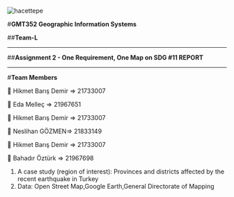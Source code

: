 ![hacettepe](https://user-images.githubusercontent.com/38729621/228668415-9e9732b7-9678-4d20-a616-cd8bc0ffbd60.jpeg)

#**GMT352 Geographic Information Systems**

##**Team-L**

---

##**Assignment 2 - One Requirement, One Map on SDG #11 REPORT**

---

#**Team Members**
 
👤 Hikmet Barış Demir => 21733007

👤 Eda Melleç => 21967651

👤 Hikmet Barış Demir => 21733007

👤 Neslihan GÖZMEN=> 21833149

👤 Hikmet Barış Demir => 21733007

👤 Bahadır Öztürk => 21967698

1) A case study (region of interest):
Provinces and districts affected by the recent earthquake in Turkey
2) Data: Open Street Map,Google Earth,General Directorate of Mapping

